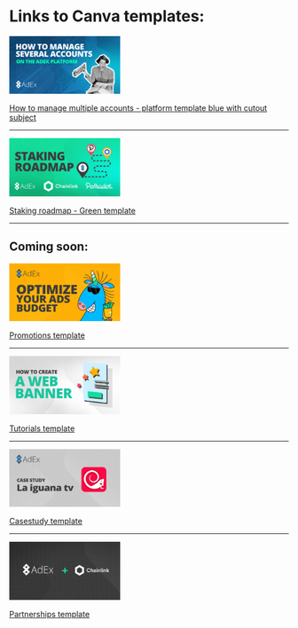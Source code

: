 **<h1>Links to Canva templates:</h1>**

<a href="https://www.canva.com/design/DAEH9e2OaII/share/preview?token=XkznY3NGXDPH4W6eaOPTvw&role=EDITOR&utm_content=DAEH9e2OaII&utm_campaign=designshare&utm_medium=link&utm_source=sharebutton"><img src="/artwork/featured%20image%20templates/How%20to%20manage%20several%20accounts2.png" width="200"></a>

[How to manage multiple accounts - platform template blue with cutout subject](https://www.canva.com/design/DAEH9e2OaII/share/preview?token=XkznY3NGXDPH4W6eaOPTvw&role=EDITOR&utm_content=DAEH9e2OaII&utm_campaign=designshare&utm_medium=link&utm_source=sharebutton)

---

<a href="#"><img src="/artwork/featured%20image%20templates/Staking%20roadmap-green2.png" width="200"></a>

[Staking roadmap - Green template](https://www.canva.com/design/DAEH80wxe84/-XtsdBRTwul6N_mra74ixw/view?utm_content=DAEH80wxe84&utm_campaign=designshare&utm_medium=link&utm_source=homepage_design_menu)

---




**<h2>Coming soon:</h2>**

<a href="#"><img src="/artwork/featured%20image%20templates/Promotions-template.png" width="200"></a>

[Promotions template](#)

---

<a href="#"><img src="/artwork/featured%20image%20templates/Tutorials-template.png" width="200"></a>

[Tutorials template](#)

---

<a href="#"><img src="/artwork/featured%20image%20templates/case-study.png" width="200"></a>

[Casestudy template](#)

---

<a href="#"><img src="/artwork/featured%20image%20templates/Partnerships.png" width="200"></a>

[Partnerships template](#)
